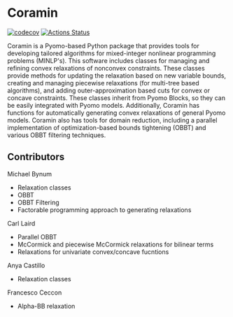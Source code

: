 # Coramin

[![codecov](https://codecov.io/gh/Coramin/Coramin/branch/main_branch/graph/badge.svg)](https://codecov.io/gh/Coramin/Coramin)
[![Actions Status](https://github.com/Coramin/Coramin/workflows/main_ci/badge.svg?branch=main_branch)](https://github.com/Coramin/Coramin/actions)

Coramin is a Pyomo-based Python package that provides tools for
developing tailored algorithms for mixed-integer nonlinear programming
problems (MINLP's). This software includes classes for managing and
refining convex relaxations of nonconvex constraints. These classes
provide methods for updating the relaxation based on new variable
bounds, creating and managing piecewise relaxations (for multi-tree
based algorithms), and adding outer-approximation based cuts for
convex or concave constraints. These classes inherit from Pyomo
Blocks, so they can be easily integrated with Pyomo
models. Additionally, Coramin has functions for automatically
generating convex relaxations of general Pyomo models. Coramin also
has tools for domain reduction, including a parallel implementation
of optimization-based bounds tightening (OBBT) and various OBBT
filtering techniques.

Contributors
------------
Michael Bynum
- Relaxation classes
- OBBT
- OBBT Filtering
- Factorable programming approach to generating relaxations

Carl Laird
- Parallel OBBT
- McCormick and piecewise McCormick relaxations for bilinear terms
- Relaxations for univariate convex/concave fucntions

Anya Castillo
- Relaxation classes

Francesco Ceccon
- Alpha-BB relaxation
